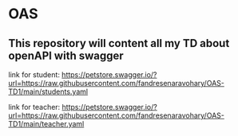 # OAS
## **This repository will content all my TD about openAPI with swagger**

link for student: https://petstore.swagger.io/?url=https://raw.githubusercontent.com/fandresenaravohary/OAS-TD1/main/students.yaml

link for teacher: https://petstore.swagger.io/?url=https://raw.githubusercontent.com/fandresenaravohary/OAS-TD1/main/teacher.yaml